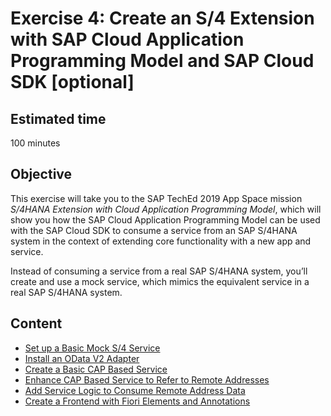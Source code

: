 # Exercise 4: Create an S/4 Extension with SAP Cloud Application Programming Model and SAP Cloud SDK [optional]

## Estimated time

100 minutes

## Objective

This exercise will take you to the SAP TechEd 2019 App Space mission *S/4HANA Extension with Cloud Application Programming Model*, which will show you how the SAP Cloud Application Programming Model can be used with the SAP Cloud SDK to consume a service from an SAP S/4HANA system in the context of extending core functionality with a new app and service.

Instead of consuming a service from a real SAP S/4HANA system, you’ll create and use a mock service, which mimics the equivalent service in a real SAP S/4HANA system.

## Content

- [Set up a Basic Mock S/4 Service](https://developers.sap.com/tutorials/cap-cloudsdk-1-mock-service.html)
- [Install an OData V2 Adapter](https://developers.sap.com/tutorials/cap-cloudsdk-2-v2-adapter.html)
- [Create a Basic CAP Based Service](https://developers.sap.com/tutorials/cap-cloudsdk-3-basic-service.html)
- [Enhance CAP Based Service to Refer to Remote Addresses](https://developers.sap.com/tutorials/cap-cloudsdk-4-enhance-consume.html)
- [Add Service Logic to Consume Remote Address Data](https://developers.sap.com/tutorials/cap-cloudsdk-5-srv-logic.html)
- [Create a Frontend with Fiori Elements and Annotations](https://developers.sap.com/tutorials/cap-cloudsdk-6-fiori-frontend.html)